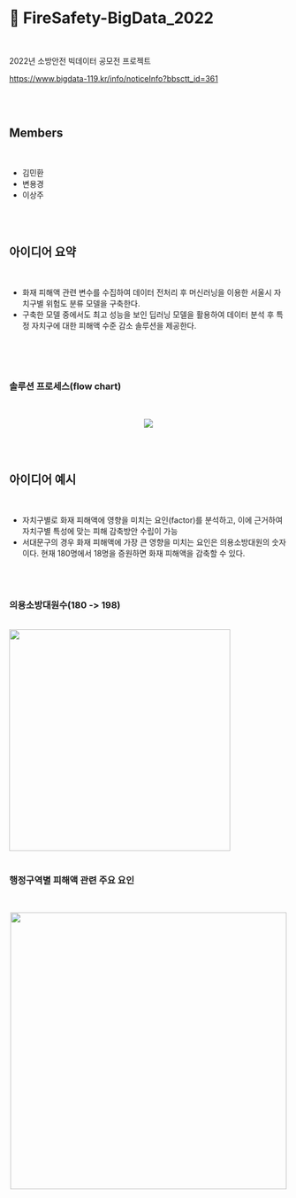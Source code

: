 # :fire_engine: FireSafety-BigData_2022

</br>

2022년 소방안전 빅데이터 공모전 프로젝트

https://www.bigdata-119.kr/info/noticeInfo?bbsctt_id=361

</br>
</br>

## Members

</br>

- 김민환
- 변용경
- 이상주

</br>
</br>

## 아이디어 요약

</br>

- 화재 피해액 관련 변수를 수집하여 데이터 전처리 후 머신러닝을 이용한 서울시 자치구별 위험도 분류 모델을 구축한다.
- 구축한 모델 중에서도 최고 성능을 보인 딥러닝 모델을 활용하여 데이터 분석 후 특정 자치구에 대한 피해액 수준 감소 솔루션을 제공한다.

</br>
</br>
</br>

### 솔루션 프로세스(flow chart)

</br>

<p align="center">
  <img src="https://user-images.githubusercontent.com/108262319/185841083-20785dae-011d-411c-884b-0e50571b6444.png">
</p>

</br>
</br>

## 아이디어 예시

</br>

- 자치구별로 화재 피해액에 영향을 미치는 요인(factor)를 분석하고, 이에 근거하여 자치구별 특성에 맞는 피해 감축방안 수립이 가능 
- 서대문구의 경우 화재 피해액에 가장 큰 영향을 미치는 요인은 의용소방대원의 숫자이다. 현재 180명에서 18명을 증원하면 화재 피해액을 감축할 수 있다.

</br>
</br>

### 의용소방대원수(180 -> 198)

</br>

<img src="https://user-images.githubusercontent.com/108262319/185798767-51192f56-740e-4a25-a65c-d87c95751bd5.png" width="400" height=auto>

</br>
</br>

### 행정구역별 피해액 관련 주요 요인

</br>

<p align="center">
  <img src="https://user-images.githubusercontent.com/108262319/185798830-c4554f8e-b5e1-46fe-95fc-6dd7b73bbf05.png" width="500" height=auto>
</p>
